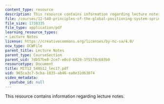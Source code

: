 ```yaml
---
content_type: resource
description: This resource contains information regarding lecture notes.
file: /courses/12-540-principles-of-the-global-positioning-system-spring-2012/965ca3c75cba1835ab46ea8e32d63074_MIT12_540S12_lec17.pdf
file_size: 1738335
file_type: application/pdf
learning_resource_types:
- Lecture Notes
license: https://creativecommons.org/licenses/by-nc-sa/4.0/
ocw_type: OCWFile
parent_title: Lecture Notes
parent_type: CourseSection
parent_uid: 7db57be8-2ce7-e0cd-b529-3f5578c683b0
resourcetype: Document
title: MIT12_540S12_lec17.pdf
uid: 965ca3c7-5cba-1835-ab46-ea8e32d63074
video_metadata:
  youtube_id: null
---
```

This resource contains information regarding lecture notes.